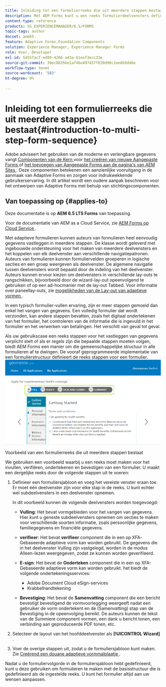```yaml
---
title: Inleiding tot een formulierreeks die uit meerdere stappen bestaat
description: Met AEM Forms kunt u een reeks formulierdeelvensters definiëren waarin gebruikers door een adaptief formulier moeten navigeren en dit moeten invullen.
content-type: reference
products: SG_EXPERIENCEMANAGER/6.5/FORMS
topic-tags: author
docset: aem65
feature: Adaptive Forms,Foundation Components
solution: Experience Manager, Experience Manager Forms
role: User, Developer
exl-id: 5455facf-ed09-4266-a43a-61eef3ecc33e
source-git-commit: 30ec8835be1af46e497457f639d90c1ee8b9dd6e
workflow-type: tm+mt
source-wordcount: '583'
ht-degree: 0%

---
```


# Inleiding tot een formulierreeks die uit meerdere stappen bestaat{#introduction-to-multi-step-form-sequence}

<span class="preview"> Adobe adviseert het gebruiken van de moderne en verlengbare gegevens vangt [ Componenten van de Kern ](https://experienceleague.adobe.com/docs/experience-manager-core-components/using/adaptive-forms/introduction.html) voor [ het creëren van nieuwe Aangepaste Forms ](/help/forms/using/create-an-adaptive-form-core-components.md) of [ het toevoegen van Aangepaste Forms aan de pagina&#39;s van AEM Sites ](/help/forms/using/create-or-add-an-adaptive-form-to-aem-sites-page.md). Deze componenten betekenen een aanzienlijke vooruitgang in de aanmaak van Adaptive Forms en zorgen voor indrukwekkende gebruikerservaring. In dit artikel wordt een oudere aanpak beschreven voor het ontwerpen van Adaptive Forms met behulp van stichtingscomponenten. </span>

## Van toepassing op {#applies-to}

Deze documentatie is op **AEM 6.5 LTS Forms** van toepassing.

Voor de documentatie van AEM as a Cloud Service, zie [ AEM Forms op Cloud Service ](https://experienceleague.adobe.com/docs/experience-manager-cloud-service/content/forms/adaptive-forms-authoring/authoring-adaptive-forms-foundation-components/configure-layout-of-an-adaptive-form/introduction-form-sequence.html).


Met adaptieve formulieren kunnen auteurs van formulieren heel eenvoudig gegevens vastleggen in meerdere stappen. De klasse wordt geleverd met ingebouwde ondersteuning voor het maken van meerdere deelvensters en het koppelen van elk deelvenster aan verschillende navigatiepatronen. Auteurs van formulieren kunnen formuliervelden groeperen in logische secties en een groep weergeven als deelvenster. De algemene navigatie tussen deelvensters wordt bepaald door de indeling van het deelvenster. Auteurs kunnen ervoor kiezen om deelvensters in verschillende lay-outs te rangschikken, bijvoorbeeld door de wizard-lay-out opeenvolgend te gebruiken of op een ad-hocmanier met de lay-out Tabbed. Voor informatie over paneellay-outs, zie [ mogelijkheden van de Lay-out van adaptieve vormen ](../../forms/using/layout-capabilities-adaptive-forms.md).

In een typisch formulier-vullen ervaring, zijn er meer stappen gemoeid dan enkel het vangen van gegevens. Een volledig formulier dat wordt verzonden, kan andere stappen bevatten, zoals het digitaal ondertekenen van het formulier, het controleren van de informatie die is ingevuld in het formulier en het verwerken van betalingen. Het verschilt van geval tot geval.

Als uw gebruikscase een reeks stappen voor het vastleggen van gegevens verplicht stelt of als er regels zijn die bepaalde stappen moeten volgen, biedt AEM Forms een manier om die gemeenschappelijke structuur in alle formulieren af te dwingen. De vooraf geprogrammeerde implementatie van een formulierstructuur definieert de reeks stappen voor een formulier. ![ Voorbeeld van een multi-step vormopeenvolging ](assets/formpipeline.png)

Voorbeeld van een formulierreeks die uit meerdere stappen bestaat

We gebruiken een voorbeeld waarbij u een reeks moet maken voor het invullen, verifiëren, ondertekenen en bevestigen van een formulier. U maakt een dergelijke reeks door de volgende stappen uit te voeren:

1. Definieer een formuliersjabloon en voeg het vereiste venster eraan toe. Er moet één deelvenster zijn voor elke stap in de reeks. U kunt echter wel subdeelvensters in een deelvenster opnemen.

   In dit voorbeeld kunnen de volgende deelvensters worden toegevoegd:

   * **Vulling**: Het bevat vormgebieden voor het vangen van gegevens. Hier kunt u geneste subdeelvensters opnemen om secties te maken voor verschillende soorten informatie, zoals persoonlijke gegevens, familiegegevens en financiële gegevens.

   * **verifieer**: Het bevat **verifieer** component die in een op XFA-Gebaseerde adaptieve vorm kan worden gebruikt. De gegevens die in het deelvenster Vulling zijn vastgelegd, worden in de modus Alleen-lezen weergegeven, zodat ze kunnen worden geverifieerd.

   * **E-sign**: Het bevat de **Onderteken** component die in een op XFA-Gebaseerde adaptieve vorm kan worden gebruikt. het biedt de volgende ondertekeningsservices:

      * Adobe Document Cloud eSign-services
      * Krabbelhandtekening

   * **Bevestiging**: Het bevat de **Samenvatting** component die een bericht bevestigt bevestigend de vormvoorlegging weergeeft nadat een gebruiker de vorm ondertekent en de (Samenvatting) stap van de Bevestiging in de opeenvolging bereikt. De auteurs kunnen de tekst van de Summiere component vormen, een dank u bericht tonen, een verbinding aan geproduceerde PDF tonen, etc.

1. Selecteer de layout van het hoofddeelvenster als **[!UICONTROL Wizard]** .
1. Voer de overige stappen uit, zodat u de formuliersjabloon kunt maken. Zie [ Creërend een douane adaptieve vormmalplaatje ](../../forms/using/custom-adaptive-forms-templates.md).

Nadat u de formuliervolgorde in de formuliersjabloon hebt gedefinieerd, kunt u deze gebruiken om formulieren te maken met de basisstructuur die is gedefinieerd als de ingestelde reeks. U kunt het formulier altijd aan uw wensen aanpassen.
